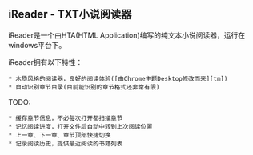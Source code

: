 iReader - TXT小说阅读器
-----------------------

iReader是一个由HTA(HTML Application)编写的纯文本小说阅读器，运行在windows平台下。

iReader拥有以下特性：

    * 木质风格的阅读器，良好的阅读体验([由Chrome主题Desktop修改而来][tm]) 
    * 自动识别章节目录(目前能识别的章节格式还非常有限)

TODO:

    * 缓存章节信息，不必每次打开都扫描章节
    * 记忆阅读进度，打开文件后自动中转到上次阅读位置
    * 上一章、下一章、章节顶部快捷切换
    * 记录阅读历史，提供最近阅读的书籍列表

  [tm]: https://tools.google.com/chrome/intl/en/themes/theme_desktop.html

